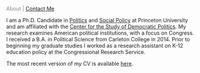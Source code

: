 <span class="credits left" style="color:#888"> About | 
            <a href="https://leahrosenstiel.github.io/contactme.html">Contact Me</a>            
  
I am a Ph.D. Candidate in <a href="https://politics.princeton.edu/">Politics</a> and <a href="http://wws.princeton.edu/graduate-programs/programs-and-certificates/joint-degree-program-social-policy">Social Policy</a> at Princeton University and am affiliated with the <a href="https://csdp.princeton.edu/">Center for the Study of Democratic Politics</a>. My research examines American political institutions, with a focus on Congress. I received a B.A. in Political Science from Carleton College in 2014. Prior to beginning my graduate studies I worked as a research assistant on K-12 education policy at the Congressional Research Service.


The most recent version of my CV is available <a href="https://leahrosenstiel.github.io/Rosenstiel_Current_CV.pdf">here</a>.
